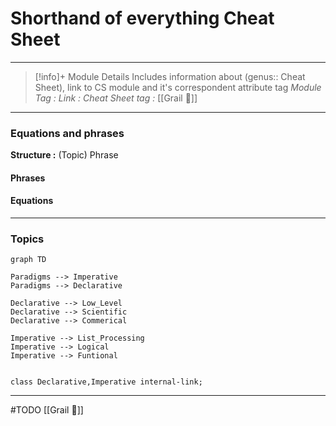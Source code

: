 # Shorthand of everything Cheat Sheet
---
> [!info]+ Module Details
> Includes information about (genus:: Cheat Sheet), link to CS module and it's correspondent attribute tag 
> *Module Tag :* 
> *Link :* 
> *Cheat Sheet tag :* [[Grail 🩷]]
> 

---
### Equations and phrases
**Structure :** (Topic) Phrase
#### Phrases

#### Equations

---
### Topics

```mermaid
graph TD

Paradigms --> Imperative
Paradigms --> Declarative

Declarative --> Low_Level
Declarative --> Scientific
Declarative --> Commerical 

Imperative --> List_Processing
Imperative --> Logical
Imperative --> Funtional


class Declarative,Imperative internal-link;
```


---
#TODO
[[Grail 🩷]]